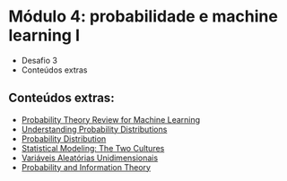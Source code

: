 # Módulo 4: probabilidade e machine learning I

- Desafio 3
- Conteúdos extras

## Conteúdos extras:
- [Probability Theory Review for Machine Learning](https://see.stanford.edu/materials/aimlcs229/cs229-prob.pdf)
- [Understanding Probability Distributions](https://statisticsbyjim.com/basics/probability-distributions/)
- [Probability Distribution](https://en.wikipedia.org/wiki/Probability_distribution)
- [Statistical Modeling: The Two Cultures](http://www2.math.uu.se/~thulin/mm/breiman.pdf)
- [Variáveis Aleatórias Unidimensionais](http://www.professores.uff.br/anafarias/wp-content/uploads/sites/32/2017/08/GET00182-DistNomal.pdf)
- [Probability and Information Theory](https://www.deeplearningbook.org/contents/prob.html)